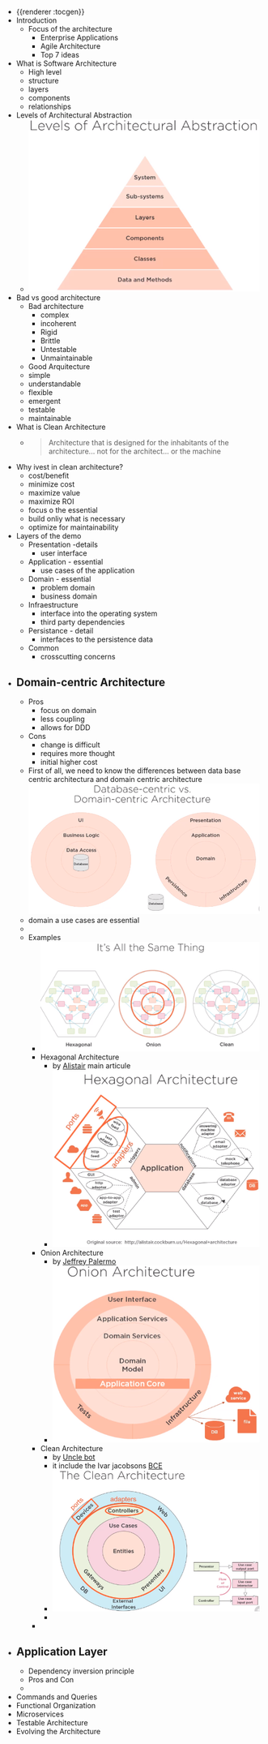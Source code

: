 - {{renderer :tocgen}}
- Introduction
	- Focus of the architecture
		- Enterprise Applications
		- Agile Architecture
		- Top 7 ideas
- What is Software Architecture
	- High level
	- structure
	- layers
	- components
	- relationships
- Levels of Architectural Abstraction
	- ![image.png](../assets/image_1665898189089_0.png)
- Bad vs good architecture
	- Bad architecture
		- complex
		- incoherent
		- Rigid
		- Brittle
		- Untestable
		- Unmaintainable
	- Good Arquitecture
	- simple
	- understandable
	- flexible
	- emergent
	- testable
	- maintainable
- What is Clean Architecture
	- > Architecture that is designed for the inhabitants of the architecture... not for the architect... or the machine
- Why ivest in clean architecture?
	- cost/benefit
	- minimize cost
	- maximize value
	- maximize ROI
	- focus o the essential
	- build onliy what is necessary
	- optimize for maintainability
- Layers of the demo
	- Presentation -details
		- user interface
	- Application - essential
		- use cases of the application
	- Domain - essential
		- problem domain
		- business domain
	- Infraestructure
		- interface into the operating system
		- third party dependencies
	- Persistance - detail
		- interfaces to the persistence data
	- Common
		- crosscutting concerns
- ## Domain-centric Architecture
	- Pros
		- focus on domain
		- less coupling
		- allows for DDD
	- Cons
		- change is difficult
		- requires more thought
		- initial higher cost
	- First of all, we need to know the differences between data base centric architectura and domain centric architecture 
	  ![image.png](../assets/image_1665900505040_0.png)
	- domain a use cases are essential
	-
	- Examples
		- ![image.png](../assets/image_1665903725199_0.png)
		- Hexagonal Architecture
			- by [Alistair](https://alistair.cockburn.us/hexagonal-architecture/) main articule
			- ![image.png](../assets/image_1665903247074_0.png)
		- Onion Architecture
			- by [Jeffrey Palermo](https://jeffreypalermo.com/2008/07/the-onion-architecture-part-2/)
			- ![image.png](../assets/image_1665903282469_0.png)
		- Clean Architecture
			- by [Uncle bot](https://blog.cleancoder.com/uncle-bob/2012/08/13/the-clean-architecture.html)
			- it include the Ivar jacobsons [BCE](https://magnus-k-karlsson.blogspot.com/2019/03/entity-control-boundary-ecb-pattern.html)
			- ![image.png](../assets/image_1665903405217_0.png)
			-
		-
- ## Application Layer
	- Dependency inversion principle
	- Pros and Con
	-
- Commands and Queries
- Functional Organization
- Microservices
- Testable Architecture
- Evolving the Architecture